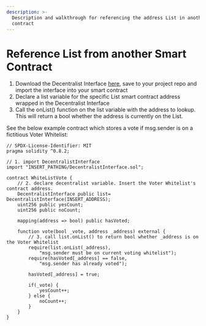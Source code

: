 ```yaml
---
description: >-
  Description and walkthrough for referencing the address List in another smart
  contract
---
```


# Reference List from another Smart Contract

1. Download the Decentralist Interface [here](https://github.com/pumpedlunch/decentraList/blob/master/contracts/interfaces/DecentralistInterface.sol), save to your project repo and import the interface into your smart contract
2. Declare a list variable for the specific List smart contract address wrapped in the Decentralist Interface
3. Call the onList() function on the list variable with the address to lookup. This will return a bool whether the address is currently on the List.

See the below example contract which stores a vote if msg.sender is on a fictitious Voter Whitelist:

```
// SPDX-License-Identifier: MIT
pragma solidity ^0.8.2;

// 1. import DecentralistInterface
import "INSERT_PATHING/DecentralistInterface.sol"; 

contract WhiteListVote {
    // 2. declare decentralist variable. Insert the Voter Whitelist's contract address.
    DecentralistInterface public list= DecentralistInterface(INSERT_ADDRESS); 
    uint256 public yesCount;
    uint256 public noCount;

    mapping(address => bool) public hasVoted;

    function vote(bool _vote, address _address) external {
        // 3. call list.onList() to return bool whether _address is on the Voter Whitelist
        require(list.onList(_address), 
            "msg.sender must be on current voting whitelist"); 
        require(hasVoted[_address] == false, 
            "msg.sender has already voted");

        hasVoted[_address] = true;
        
        if(_vote) {
            yesCount++;
        } else {
            noCount++;
        }
    }
}
```
